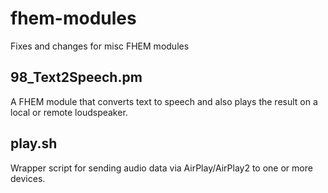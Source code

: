 # fhem-modules
Fixes and changes for misc FHEM modules

## 98_Text2Speech.pm
A FHEM module that converts text to speech and also plays the result on a local or remote loudspeaker.

## play.sh
Wrapper script for sending audio data via AirPlay/AirPlay2 to one or more devices.
